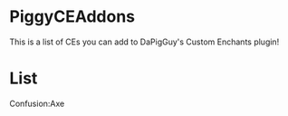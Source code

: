 # PiggyCEAddons
This is a list of CEs you can add to DaPigGuy's Custom Enchants plugin!

# List
Confusion:Axe
